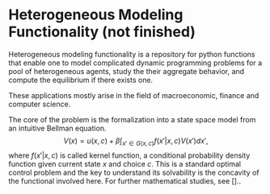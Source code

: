# Heterogeneous Modeling Functionality (not finished)

Heterogeneous modeling functionality is a repository for python functions that enable one to model complicated dynamic programming problems for a pool of heterogeneous agents, study the their aggregate behavior, and compute the equilibrium if there exists one. 

These applications mostly arise in the field of macroeconomic, finance and computer science.

The core of the problem is the formalization into a state space model from an intuitive Bellman equation. 
$$
V(x)=u(x,c)+\beta \int_{x'\in G(x,c)} f(x'|x,c)V(x')dx',
$$
where $f(x'|x,c)$ is called kernel function, a conditional probability density function given current state $x$ and choice $c$. This is a standard optimal control problem and the key to understand its solvability is the concavity of the functional involved here. For further mathematical studies, see []..

